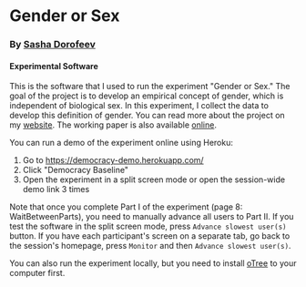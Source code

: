 # Gender or Sex
### By [Sasha Dorofeev](https://sashadorofeev.net/)
#### Experimental Software

This is the software that I used to run the experiment "Gender or Sex." The goal of the project is to develop an empirical concept of gender, which is independent of biological sex. In this experiment, I collect the data to develop this definition of gender. You can read more about the project on my [website](https://sashadorofeev.net/research). The working paper is also available [online](https://sashadorofeev.net/assets/drafts/gos.pdf).

You can run a demo of the experiment online using Heroku:
1. Go to https://democracy-demo.herokuapp.com/
2. Click "Democracy Baseline"
3. Open the experiment in a split screen mode or open the session-wide demo link 3 times

Note that once you complete Part I of the experiment (page 8: WaitBetweenParts), you need to manually advance all users to Part II. If you test the software in the split screen mode, press ``Advance slowest user(s)`` button. If you have each participant's screen on a separate tab, go back to the session's homepage, press ``Monitor`` and then ``Advance slowest user(s)``.

You can also run the experiment locally, but you need to install [oTree](https://www.otree.org/) to your computer first.